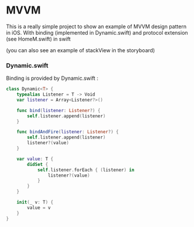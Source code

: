 # MVVM

This is a really simple project to show an example of MVVM design pattern in iOS.
With binding (implemented in Dynamic.swift) and protocol extension
(see HomeM.swift) in swift

(you can also see an example of stackView in the storyboard)


### Dynamic.swift

Binding is provided by Dynamic.swift :
```swift
class Dynamic<T> {
    typealias Listener = T -> Void
    var listener = Array<Listener?>()

    func bind(listener: Listener?) {
        self.listener.append(listener)
    }

    func bindAndFire(listener: Listener?) {
        self.listener.append(listener)
        listener?(value)
    }

    var value: T {
        didSet {
            self.listener.forEach { (listener) in
                listener?(value)
            }
        }
    }

    init(_ v: T) {
        value = v
    }
}
```
